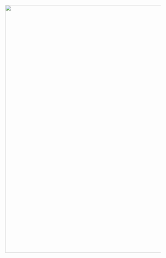 <div align=center>
  <a href="https://leetcode.cn/">
    <img src="src/image/bg.png" width="800">
  </a>
</div>